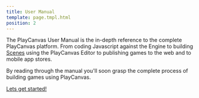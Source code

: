 ```yaml
---
title: User Manual
template: page.tmpl.html
position: 2
---
```


The PlayCanvas User Manual is the in-depth reference to the complete PlayCanvas platform. From coding Javascript against the Engine to building [Scenes][1] using the PlayCanvas Editor to publishing games to the web and to mobile app stores.

By reading through the manual you'll soon grasp the complete process of building games using PlayCanvas.

[Lets get started!][2]

[1]: /user-manual/glossary#entity
[2]: /user-manual/introduction

